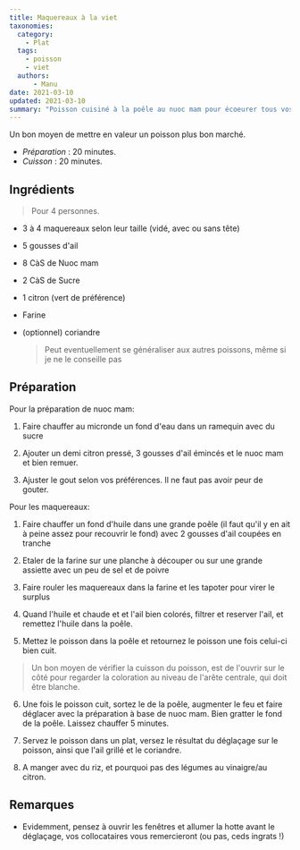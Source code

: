 ```yaml
---
title: Maquereaux à la viet
taxonomies:
  category:
    - Plat
  tags:
    - poisson
    - viet
  authors:
      - Manu
date: 2021-03-10
updated: 2021-03-10
summary: "Poisson cuisiné à la poêle au nuoc mam pour écoeurer tous vos collocs"
---
```

Un bon moyen de mettre en valeur un poisson plus bon marché.

- *Préparation* : 20 minutes.
- *Cuisson* : 20 minutes.

## Ingrédients
> Pour 4 personnes.

- 3 à 4 maquereaux selon leur taille (vidé, avec ou sans tête)
- 5 gousses d'ail
- 8 CàS de Nuoc mam
- 2 CàS de Sucre
- 1 citron (vert de préférence)
- Farine
- (optionnel) coriandre

  > Peut eventuellement se généraliser aux autres poissons, même si je ne le conseille pas

## Préparation

Pour la préparation de nuoc mam:

  1. Faire chauffer au micronde un fond d'eau dans un ramequin avec du sucre
  
  2. Ajouter un demi citron pressé, 3 gousses d'ail émincés et le nuoc mam et bien remuer.
  
  3. Ajuster le gout selon vos préférences. Il ne faut pas avoir peur de gouter.

Pour les maquereaux: 

  1. Faire chauffer un fond d'huile dans une grande poêle (il faut qu'il y en ait à peine assez pour recouvrir le fond) avec 2 gousses d'ail coupées en tranche

  2. Etaler de la farine sur une planche à découper ou sur une grande assiette avec un peu de sel et de poivre
  
  3. Faire rouler les maquereaux dans la farine et les tapoter pour virer le surplus
  
  4. Quand l'huile et chaude et et l'ail bien colorés, filtrer et reserver l'ail, et remettez l'huile dans la poêle.
  
  5. Mettez le poisson dans la poêle et retournez le poisson une fois celui-ci bien cuit. 
  
  > Un bon moyen de vérifier la cuisson du poisson, est de l'ouvrir sur le côté pour regarder la coloration au niveau de l'arête centrale, qui doit être blanche.

  6. Une fois le poisson cuit, sortez le de la poêle, augmenter le feu et faire déglacer avec la préparation à base de nuoc mam. Bien gratter le fond de la poêle. Laissez chauffer 5 minutes.

  7. Servez le poisson dans un plat, versez le résultat du déglaçage sur le poisson, ainsi que l'ail grillé et le coriandre.

  8. A manger avec du riz, et pourquoi pas des légumes au vinaigre/au citron.

## Remarques
  - Evidemment, pensez à ouvrir les fenêtres et allumer la hotte avant le déglaçage, vos collocataires vous remercieront (ou pas, ceds ingrats !)
